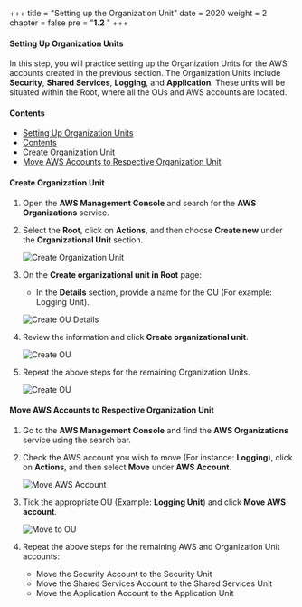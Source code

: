 +++
title = "Setting up the Organization Unit"
date = 2020
weight = 2
chapter = false
pre = "<b>1.2 </b>"
+++

#### Setting Up Organization Units

In this step, you will practice setting up the Organization Units for the AWS accounts created in the previous section. The Organization Units include **Security**, **Shared Services**, **Logging**, and **Application**. These units will be situated within the Root, where all the OUs and AWS accounts are located.

#### Contents
- [Setting Up Organization Units](#setting-up-organization-units)
- [Contents](#contents)
- [Create Organization Unit](#create-organization-unit)
- [Move AWS Accounts to Respective Organization Unit](#move-aws-accounts-to-respective-organization-unit)

#### Create Organization Unit

1. Open the **AWS Management Console** and search for the **AWS Organizations** service.

2. Select the **Root**, click on **Actions**, and then choose **Create new** under the **Organizational Unit** section.

   ![Create Organization Unit](/images/4/0003.png?featherlight=false&width=90pc)

3. On the **Create organizational unit in Root** page:
   - In the **Details** section, provide a name for the OU (For example: Logging Unit).

   ![Create OU Details](/images/4/0004.png?featherlight=false&width=90pc)

4. Review the information and click **Create organizational unit**.

   ![Create OU](/images/4/0005.png?featherlight=false&width=90pc)

5. Repeat the above steps for the remaining Organization Units.

   ![Create OU](/images/4/0006.png?featherlight=false&width=90pc)

#### Move AWS Accounts to Respective Organization Unit

1. Go to the **AWS Management Console** and find the **AWS Organizations** service using the search bar.

2. Check the AWS account you wish to move (For instance: **Logging**), click on **Actions**, and then select **Move** under **AWS Account**.

   ![Move AWS Account](/images/4/0007.png?featherlight=false&width=90pc)

3. Tick the appropriate OU (Example: **Logging Unit**) and click **Move AWS account**.

   ![Move to OU](/images/4/0008.png?featherlight=false&width=90pc)

4. Repeat the above steps for the remaining AWS and Organization Unit accounts:
   - Move the Security Account to the Security Unit
   - Move the Shared Services Account to the Shared Services Unit
   - Move the Application Account to the Application Unit

